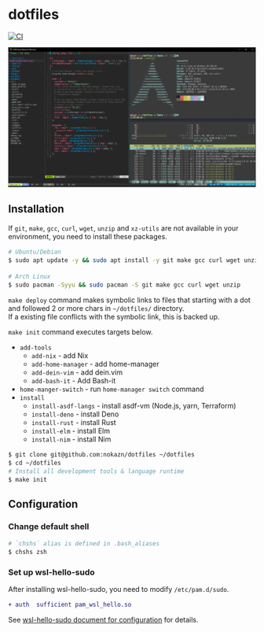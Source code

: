 # dotfiles

[![CI](https://github.com/nokazn/dotfiles/actions/workflows/static-check.yml/badge.svg?branch=main)](https://github.com/nokazn/dotfiles/actions/workflows/static-check.yml)

[![screenshot](./docs/img/arch-linux.jpg)](./docs/img/arch-linux.jpg)

## Installation

If `git`, `make`, `gcc`, `curl`, `wget`, `unzip` and `xz-utils` are not available in your environment, you need to install these packages.

```bash
# Ubuntu/Debian
$ sudo apt update -y && sudo apt install -y git make gcc curl wget unzip xz-utils

# Arch Linux
$ sudo pacman -Syyu && sudo pacman -S git make gcc curl wget unzip
```

`make deploy` command makes symbolic links to files that starting with a dot and followed 2 or more chars in `~/dotfiles/` directory.  
If a existing file conflicts with the symbolic link, this is backed up.

`make init` command executes targets below.

- `add-tools`
  - `add-nix` - add Nix
  - `add-home-manager` - add home-manager
  - `add-dein-vim` - add dein.vim
  - `add-bash-it` - Add Bash-it
- `home-manger-switch` - run `home-manager switch` command
- `install`
  - `install-asdf-langs` - install asdf-vm (Node.js, yarn, Terraform)
  - `install-deno` - install Deno
  - `install-rust` - install Rust
  - `install-elm` - install Elm
  - `install-nim` - install Nim

```bash
$ git clone git@github.com:nokazn/dotfiles ~/dotfiles
$ cd ~/dotfiles
# Install all development tools & language runtime
$ make init
```

## Configuration

### Change default shell

```bash
# `chshs` alias is defined in .bash_aliases
$ chshs zsh
```

### Set up wsl-hello-sudo

After installing wsl-hello-sudo, you need to modify `/etc/pam.d/sudo`.

```diff
+ auth  sufficient pam_wsl_hello.so
```

See [wsl-hello-sudo document for configuration](https://github.com/nullpo-head/WSL-Hello-sudo#configuration) for details.
